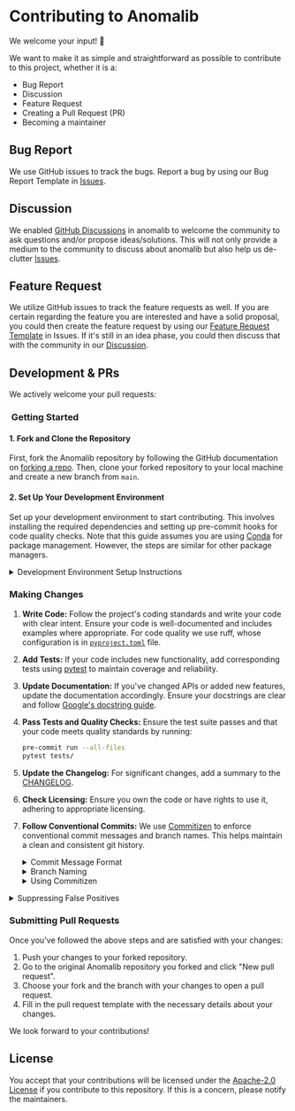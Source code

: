 # Contributing to Anomalib

We welcome your input! 👐

We want to make it as simple and straightforward as possible to contribute to this project, whether it is a:

- Bug Report
- Discussion
- Feature Request
- Creating a Pull Request (PR)
- Becoming a maintainer

## Bug Report

We use GitHub issues to track the bugs. Report a bug by using our Bug Report Template in [Issues](https://github.com/open-edge-platform/anomalib/issues/new?assignees=&labels=&projects=&template=bug_report.yaml&title=%5BBug%5D%3A+).

## Discussion

We enabled [GitHub Discussions](https://github.com/open-edge-platform/anomalib/discussions/) in anomalib to welcome the community to ask questions and/or propose ideas/solutions. This will not only provide a medium to the community to discuss about anomalib but also help us de-clutter [Issues](https://github.com/open-edge-platform/anomalib/issues/new?assignees=&labels=&template=bug_report.md).

## Feature Request

We utilize GitHub issues to track the feature requests as well. If you are certain regarding the feature you are interested and have a solid proposal, you could then create the feature request by using our [Feature Request Template](https://github.com/open-edge-platform/anomalib/issues/new?assignees=&labels=&template=feature_request.md) in Issues. If it's still in an idea phase, you could then discuss that with the community in our [Discussion](https://github.com/open-edge-platform/anomalib/discussions/categories/ideas).

## Development & PRs

We actively welcome your pull requests:

###  Getting Started

#### 1. Fork and Clone the Repository

First, fork the Anomalib repository by following the GitHub documentation on [forking a repo](https://docs.github.com/en/enterprise-cloud@latest/pull-requests/collaborating-with-pull-requests/working-with-forks/fork-a-repo). Then, clone your forked repository to your local machine and create a new branch from `main`.

#### 2. Set Up Your Development Environment

Set up your development environment to start contributing. This involves installing the required dependencies and setting up pre-commit hooks for code quality checks. Note that this guide assumes you are using [Conda](https://docs.conda.io/en/latest/) for package management. However, the steps are similar for other package managers.

<details>
<summary>Development Environment Setup Instructions</summary>

1. Create and activate a new Conda environment:

   ```bash
   conda create -n anomalib_dev python=3.10
   conda activate anomalib_dev
   ```

2. Install the development requirements:

   ```bash
   # Option I: Via anomalib install
   anomalib install --option dev

   #Option II: Via pip install
   pip install -e .[dev]
   ```

   Optionally, for a full installation with all dependencies:

   ```bash
   # Option I: via anomalib install
   anomalib install --option full

   # Option II: via pip install
   pip install -e .[full]
   ```

3. Install and configure pre-commit hooks:

   ```bash
   pre-commit install
   ```

Pre-commit hooks help ensure code quality and consistency. After each commit,
`pre-commit` will automatically run the configured checks for the changed file.
If you would like to manually run the checks for all files, use:

```bash
pre-commit run --all-files
```

To bypass pre-commit hooks temporarily (e.g., for a work-in-progress commit),
use:

```bash
git commit -m 'WIP commit' --no-verify
```

However, make sure to address any pre-commit issues before finalizing your pull request.

</details>

### Making Changes

1. **Write Code:** Follow the project's coding standards and write your code with clear intent. Ensure your code is well-documented and includes examples where appropriate. For code quality we use ruff, whose configuration is in [`pyproject.toml`](pyproject.toml) file.

2. **Add Tests:** If your code includes new functionality, add corresponding tests using [pytest](https://docs.pytest.org/en/7.4.x/) to maintain coverage and reliability.

3. **Update Documentation:** If you've changed APIs or added new features, update the documentation accordingly. Ensure your docstrings are clear and follow [Google's docstring guide](https://google.github.io/styleguide/pyguide.html#38-comments-and-docstrings).

4. **Pass Tests and Quality Checks:** Ensure the test suite passes and that your code meets quality standards by running:

   ```bash
   pre-commit run --all-files
   pytest tests/
   ```

5. **Update the Changelog:** For significant changes, add a summary to the [CHANGELOG](CHANGELOG.md).

6. **Check Licensing:** Ensure you own the code or have rights to use it, adhering to appropriate licensing.

7. **Follow Conventional Commits:** We use [Commitizen](https://commitizen-tools.github.io/commitizen/) to enforce conventional commit messages and branch names. This helps maintain a clean and consistent git history.

   <details>
   <summary>Commit Message Format</summary>

   Each commit message consists of a **header**, a **body**, and a **footer**:

   ```text
   <type>(<scope>): <description>

   [optional body]

   [optional footer]
   ```

   **Types:**

   - `feat`: A new feature
   - `fix`: A bug fix
   - `docs`: Documentation changes
   - `style`: Code style changes
   - `refactor`: Code refactoring
   - `perf`: Performance improvements
   - `test`: Adding or modifying tests
   - `build`: Build system changes
   - `ci`: CI configuration changes
   - `chore`: General maintenance

   **Scopes:**

   - `data`: Data loading, processing, or augmentation
   - `model`: Model architecture or implementation
   - `metric`: Evaluation metrics
   - `utils`: Utility functions
   - `cli`: Command-line interface
   - `docs`: Documentation
   - `ci`: CI/CD configuration
   - `engine`: Training/inference engine
   - `visualization`: Visualization tools
   - `benchmarking`: Benchmarking tools
   - `logger`: Logging functionality
   - `openvino`: OpenVINO integration
   - `notebooks`: Jupyter notebooks

   **Rules:**

   - The type and scope are case-sensitive
   - The type must be lowercase
   - The description should be in present tense
   - The description should not end with a period
   - The description should not be in sentence-case, start-case, pascal-case, or upper-case

   **Examples:**

   ```text
   feat(model): add transformer architecture for anomaly detection

   - Implement self-attention mechanism
   - Add positional encoding
   - Add transformer encoder blocks

   Closes #123
   ```

   ```text
   fix(data): handle corrupted image files

   - Add error handling for corrupted images
   - Skip corrupted files during training
   - Log skipped files for debugging
   ```

   </details>

   <details>
   <summary>Branch Naming</summary>

   Branch names must follow the format:

   ```text
   <type>/<scope>/<description>
   ```

   **Examples:**

   - `feat/model/add-transformer`
   - `fix/data/load-image-bug`
   - `docs/readme/update-installation`
   - `refactor/utils/optimize-performance`

   The type and scope should match the ones used in commit messages.
   </details>

   <details>
   <summary>Using Commitizen</summary>

   1. Stage your changes:

   ```bash
   git add <files>
   # or
   git add .  # to add all changes
   ```

   1. Create a commit using Commitizen:

   ```bash
   # Regular commit
   cz commit
   # or
   cz c

   # Signed commit (recommended)
   cz commit -- -s
   # or
   cz c -- -s
   ```

   Commitizen will guide you through an interactive process to create a conventional commit message.

   To check if your commits follow the conventional format:

   ```bash
   cz check
   ```

   To bump the version based on commit history:

   ```bash
   cz bump
   ```

   </details>

<details>
<summary>Suppressing False Positives</summary>

If necessary, to suppress _false_ positives, add inline comment with specific syntax.
Please also add a comment explaining _why_ you decided to disable a rule or provide a risk-acceptance reason.

#### Bandit

Findings can be ignored inline with `# nosec BXXX` comments.

```python
import subprocess # nosec B404 # this is actually fine
```

[Details](https://bandit.readthedocs.io/en/latest/config.html#exclusions) in Bandit docs.

#### Zizmor

Findings can be ignored inline with `# zizmor: ignore[rulename]` comments.

```yaml
uses: actions/checkout@v3 # zizmor: ignore[artipacked] this is actually fine
```

[Details](https://woodruffw.github.io/zizmor/usage/#with-comments) in Zizmor docs.

#### Semgrep

Findings can be ignored inline with `# nosemgrep: rule-id` comments.

```python
    # nosemgrep: python.lang.security.audit.dangerous-system-call.dangerous-system-call # this is actually fine
    r = os.system(' '.join(command))
```

[Details](https://semgrep.dev/docs/ignoring-files-folders-code) in Semgrep docs.

</details>

### Submitting Pull Requests

Once you've followed the above steps and are satisfied with your changes:

1. Push your changes to your forked repository.
2. Go to the original Anomalib repository you forked and click "New pull request".
3. Choose your fork and the branch with your changes to open a pull request.
4. Fill in the pull request template with the necessary details about your changes.

We look forward to your contributions!

## License

You accept that your contributions will be licensed under the [Apache-2.0 License](https://choosealicense.com/licenses/apache-2.0/) if you contribute to this repository. If this is a concern, please notify the maintainers.
